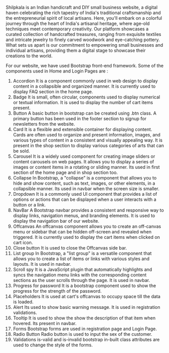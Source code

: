 Shilpkala is an Indian handicraft and DIY small business website, a digital haven celebrating the rich tapestry of India's traditional craftsmanship and the entrepreneurial spirit of local artisans. Here, you'll embark on a colorful journey through the heart of India's artisanal heritage, where age-old techniques meet contemporary creativity. Our platform showcases a curated collection of handcrafted treasures, ranging from exquisite textiles and intricate jewelry to finely carved woodwork and eye-catching pottery. What sets us apart is our commitment to empowering small businesses and individual artisans, providing them a digital stage to showcase their creations to the world.

For our website, we have used Bootstrap front-end framework. Some of the components used in Home and Login Pages are :
1. Accordion 
    It is a component commonly used in web design to display content in a collapsible and organized manner. It is currently used to display FAQ section in the home page.
2. Badge
    It is small, often circular, components used to display numerical or textual information. It is used to display the number of cart items present.
3. Button
    A basic button in bootstrap can be created using .btn class. A primary button has been used in the footer section to signup for newsletters from the website.
4. Card
    It is a flexible and extensible container for displaying content. Cards are often used to organize and present information, images, and various types of content in a consistent and visually appealing way. It is present in the shop section to display various categories of arts that can be sold.
5. Carousel
    It is a widely used component for creating image sliders or content carousels on web pages. It allows you to display a series of images or content items in a rotating or sliding manner. Its used in first section of the home page and in shop section too.
6. Collapse
    In Bootstrap, a "collapse" is a component that allows you to hide and show content, such as text, images, or other elements, in a collapsible manner. Its used in navbar when the screen size is smaller.
7. Dropdown
    It is a commonly used UI component that provides a list of options or actions that can be displayed when a user interacts with a button or a link. 
8. NavBar
    A Bootstrap navbar provides a consistent and responsive way to display links, navigation menus, and branding elements.
    It is used to display the navigation bar of our website.
9. Offcanvas
    An offcanvas component allows you to create an off-canvas menu or sidebar that can be hidden off-screen and revealed when triggered. It is currently used to display the cart items when clicked on cart icon.
10. Close button
    It is used to close the Offcanvas side bar.
11. List group
    In Bootstrap, a "list group" is a versatile component that allows you to create a list of items or links with various styles and layouts. It is used in navbar.
12. Scroll spy
    It is a JavaScript plugin that automatically highlights and syncs the navigation menu links with the corresponding content sections as the user scrolls through the page. It is used in navbar.
13. Progress for password
    It is a bootstrap component used to show the progress for the strength of the password.
14. Placeholders
    It is used at cart's offcanvas to occupy space till the data is loaded.
15. Alert
    Its used to show basic warning message. It is used in registration validations.
16. Tooltip
    It is used to show the show the description of that item when hovered. Its present in navbar.
17. Forms
    Bootstrap forms are used in registration page and Login Page.
18. Radio Button
    Radio button is used to input the sex of the customer.
19. Validations
    is-valid and is-invalid bootstrap in-built class attributes are used to change the style of the forms.




